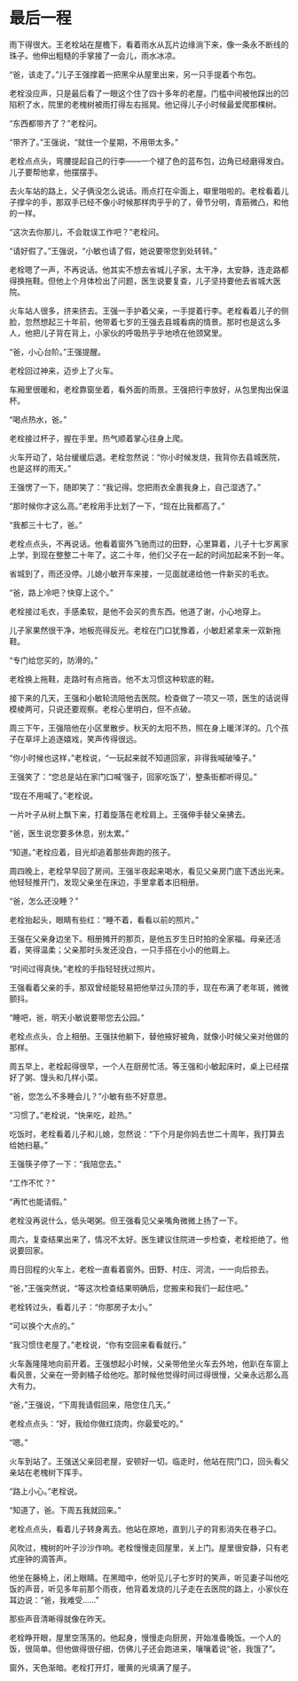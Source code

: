 # 最后一程

雨下得很大。王老栓站在屋檐下，看着雨水从瓦片边缘淌下来，像一条永不断线的珠子。他伸出粗糙的手掌接了一会儿，雨水冰凉。

“爸，该走了。”儿子王强撑着一把黑伞从屋里出来，另一只手提着个布包。

老栓没应声，只是最后看了一眼这个住了四十多年的老屋。门槛中间被他踩出的凹陷积了水，院里的老槐树被雨打得左右摇晃。他记得儿子小时候最爱爬那棵树。

“东西都带齐了？”老栓问。

“带齐了。”王强说，“就住一个星期，不用带太多。”

老栓点点头，弯腰提起自己的行李——一个褪了色的蓝布包，边角已经磨得发白。儿子要帮他拿，他摆摆手。

去火车站的路上，父子俩没怎么说话。雨点打在伞面上，噼里啪啦的。老栓看着儿子撑伞的手，那双手已经不像小时候那样肉乎乎的了，骨节分明，青筋微凸，和他的一样。

“这次去你那儿，不会耽误工作吧？”老栓问。

“请好假了。”王强说，“小敏也请了假，她说要带您到处转转。”

老栓嗯了一声，不再说话。他其实不想去省城儿子家，太干净，太安静，连走路都得换拖鞋。但他上个月体检出了问题，医生说要复查，儿子坚持要他去省城大医院。

火车站人很多，挤来挤去。王强一手护着父亲，一手提着行李。老栓看着儿子的侧脸，忽然想起三十年前，他带着七岁的王强去县城看病的情景。那时也是这么多人，他把儿子背在背上，小家伙的呼吸热乎乎地喷在他颈窝里。

“爸，小心台阶。”王强提醒。

老栓回过神来，迈步上了火车。

车厢里很暖和，老栓靠窗坐着，看外面的雨景。王强把行李放好，从包里掏出保温杯。

“喝点热水，爸。”

老栓接过杯子，握在手里。热气顺着掌心往身上爬。

火车开动了，站台缓缓后退。老栓忽然说：“你小时候发烧，我背你去县城医院，也是这样的雨天。”

王强愣了一下，随即笑了：“我记得。您把雨衣全裹我身上，自己湿透了。”

“那时候你才这么高。”老栓用手比划了一下，“现在比我都高了。”

“我都三十七了，爸。”

老栓点点头，不再说话。他看着窗外飞驰而过的田野，心里算着，儿子十七岁离家上学，到现在整整二十年了。这二十年，他们父子在一起的时间加起来不到一年。

省城到了，雨还没停。儿媳小敏开车来接，一见面就递给他一件新买的毛衣。

“爸，路上冷吧？快穿上这个。”

老栓接过毛衣，手感柔软，是他不会买的贵东西。他道了谢，小心地穿上。

儿子家果然很干净，地板亮得反光。老栓在门口犹豫着，小敏赶紧拿来一双新拖鞋。

“专门给您买的，防滑的。”

老栓换上拖鞋，走路时有点拖沓。他不太习惯这种软底的鞋。

接下来的几天，王强和小敏轮流陪他去医院。检查做了一项又一项，医生的话说得模棱两可，只说还要观察。老栓心里明白，但不点破。

周三下午，王强陪他在小区里散步。秋天的太阳不热，照在身上暖洋洋的。几个孩子在草坪上追逐嬉戏，笑声传得很远。

“你小时候也这样，”老栓说，“一玩起来就不知道回家，非得我喊破嗓子。”

王强笑了：“您总是站在家门口喊‘强子，回家吃饭了’，整条街都听得见。”

“现在不用喊了。”老栓说。

一片叶子从树上飘下来，打着旋落在老栓肩上。王强伸手替父亲拂去。

“爸，医生说您要多休息，别太累。”

“知道。”老栓应着，目光却追着那些奔跑的孩子。

周四晚上，老栓早早回了房间。王强半夜起来喝水，看见父亲房门底下透出光来。他轻轻推开门，发现父亲坐在床边，手里拿着本旧相册。

“爸，怎么还没睡？”

老栓抬起头，眼睛有些红：“睡不着，看看以前的照片。”

王强在父亲身边坐下。相册摊开的那页，是他五岁生日时拍的全家福。母亲还活着，笑得温柔；父亲那时头发还没白，一只手搭在小小的他肩上。

“时间过得真快。”老栓的手指轻轻抚过照片。

王强看着父亲的手，那双曾经能轻易把他举过头顶的手，现在布满了老年斑，微微颤抖。

“睡吧，爸，明天小敏说要带您去公园。”

老栓点点头，合上相册。王强扶他躺下，替他掖好被角，就像小时候父亲对他做的那样。

周五早上，老栓起得很早，一个人在厨房忙活。等王强和小敏起床时，桌上已经摆好了粥、馒头和几样小菜。

“爸，您怎么不多睡会儿？”小敏有些不好意思。

“习惯了。”老栓说，“快来吃，趁热。”

吃饭时，老栓看着儿子和儿媳，忽然说：“下个月是你妈去世二十周年，我打算去给她扫墓。”

王强筷子停了一下：“我陪您去。”

“工作不忙？”

“再忙也能请假。”

老栓没再说什么，低头喝粥。但王强看见父亲嘴角微微上扬了一下。

周六，复查结果出来了，情况不太好。医生建议住院进一步检查，老栓拒绝了。他说要回家。

周日回程的火车上，老栓一直看着窗外。田野、村庄、河流，一一向后掠去。

“爸，”王强突然说，“等这次检查结果明确后，您搬来和我们一起住吧。”

老栓转过头，看着儿子：“你那房子太小。”

“可以换个大点的。”

“我习惯住老屋了。”老栓说，“你有空回来看看就行。”

火车轰隆隆地向前开着。王强想起小时候，父亲带他坐火车去外地，他趴在车窗上看风景，父亲在一旁剥橘子给他吃。那时候他觉得时间过得很慢，父亲永远那么高大有力。

“爸，”王强说，“下周我请假回来，陪您住几天。”

老栓点点头：“好，我给你做红烧肉，你最爱吃的。”

“嗯。”

火车到站了。王强送父亲回老屋，安顿好一切。临走时，他站在院门口，回头看父亲站在老槐树下挥手。

“路上小心。”老栓说。

“知道了，爸。下周五我就回来。”

老栓点点头，看着儿子转身离去。他站在原地，直到儿子的背影消失在巷子口。

风吹过，槐树的叶子沙沙作响。老栓慢慢走回屋里，关上门。屋里很安静，只有老式座钟的滴答声。

他坐在藤椅上，闭上眼睛。在黑暗中，他听见儿子七岁时的笑声，听见妻子叫他吃饭的声音，听见多年前那个雨夜，他背着发烧的儿子走在去医院的路上，小家伙在耳边说：“爸，我难受......”

那些声音清晰得就像在昨天。

老栓睁开眼，屋里空荡荡的。他起身，慢慢走向厨房，开始准备晚饭。一个人的饭，很简单。但他做得很仔细，仿佛儿子还会跑进来，嚷嚷着说“爸，我饿了”。

窗外，天色渐暗。老栓打开灯，暖黄的光填满了屋子。